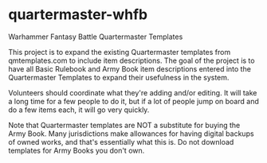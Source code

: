quartermaster-whfb
==================

Warhammer Fantasy Battle Quartermaster Templates

This project is to expand the existing Quartermaster templates from qmtemplates.com to include item descriptions. The goal of the project is to have all Basic Rulebook and Army Book item descriptions entered into the Quartermaster Templates to expand their usefulness in the system.

Volunteers should coordinate what they're adding and/or editing. It will take a long time for a few people to do it, but if a lot of people jump on board and do a few items each, it will go very quickly.

Note that Quartermaster templates are NOT a substitute for buying the Army Book. Many jurisdictions make allowances for having digital backups of owned works, and that's essentially what this is. Do not download templates for Army Books you don't own.